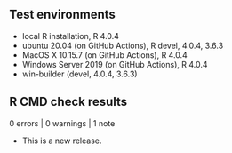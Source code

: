 ## Test environments
* local R installation, R 4.0.4
* ubuntu 20.04 (on GitHub Actions), R devel, 4.0.4, 3.6.3
* MacOS X 10.15.7 (on GitHub Actions), R 4.0.4
* Windows Server 2019 (on GitHub Actions), R 4.0.4
* win-builder (devel, 4.0.4, 3.6.3)

## R CMD check results

0 errors | 0 warnings | 1 note

* This is a new release.
